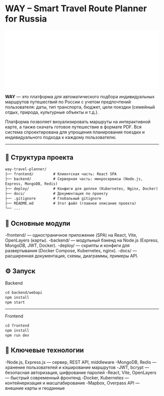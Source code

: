 # WAY – Smart Travel Route Planner for Russia

![WAY Logo](frontend/public/images/github-logo.png)

**WAY** — это платформа для автоматического подбора индивидуальных маршрутов путешествий по России с учетом предпочтений пользователя: даты, тип транспорта, бюджет, цели поездки (семейный отдых, природа, культурные объекты и т.д.).

Платформа позволяет визуализировать маршруты на интерактивной карте, а также скачать готовое путешествие в формате PDF. Вся система спроектирована для упрощения планирования поездки и индивидуального подхода к каждому пользователю.

---

## 📂 Структура проекта

```plaintext
way-travel-planner/
├── frontend/         # Клиентская часть: React SPA
├── backend/          # Серверная часть: микросервисы (Node.js, Express, MongoDB, Redis)
├── deploy/           # Конфиги для деплоя (Kubernetes, Nginx, Docker)
├── docs/             # Документация по проекту
├── .gitignore        # Глобальный gitignore
├── README.md         # Этот файл (главное описание проекта)
└── ...
```

## 🚀 Основные модули
-frontend/ — одностраничное приложение (SPA) на React, Vite, OpenLayers (карты).
-backend/ — модульный бэкенд на Node.js (Express, MongoDB, JWT, Docker).
-deploy/ — скрипты и конфиги для развертывания (Docker Compose, Kubernetes, nginx).
-docs/ — расширенная документация, схемы, диаграммы, примеры API.

## ⚙️ Запуск

Backend

```plaintext
cd backend/webapi
npm install
npm start
```
---

Frontend

```plaintext
cd frontend
npm install
npm run dev
```

## 🧩 Ключевые технологии
-Node.js, Express.js — сервер, REST API, middleware
-MongoDB, Redis — хранение пользователей и кэширование маршрутов
-JWT, bcrypt — безопасная авторизация, шифрование паролей
-React, Vite, OpenLayers — быстрый современный фронтенд
-Docker, Kubernetes — контейнеризация и масштабирование
-Mapbox, Overpass API — внешние карты и геоданные

